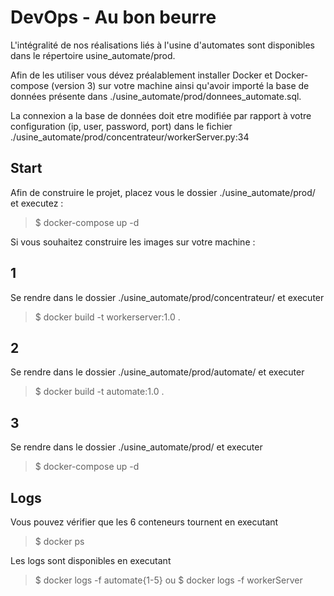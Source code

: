 # DevOps - Au bon beurre

L'intégralité de nos réalisations liés à l'usine d'automates sont disponibles dans le répertoire usine_automate/prod. 

Afin de les utiliser vous dévez préalablement installer Docker et Docker-compose (version 3) sur votre machine ainsi qu'avoir importé la base de données présente dans ./usine_automate/prod/donnees_automate.sql. 

La connexion a la base de données doit etre modifiée par rapport à votre configuration (ip, user, password, port) dans le fichier ./usine_automate/prod/concentrateur/workerServer.py:34

## Start
Afin de construire le projet, placez vous le dossier ./usine_automate/prod/ et executez : 
> $ docker-compose up -d

Si vous souhaitez construire les images sur votre machine :
## 1 
Se rendre dans le dossier ./usine_automate/prod/concentrateur/ et executer 
> $ docker build -t workerserver:1.0 .

## 2 
Se rendre dans le dossier ./usine_automate/prod/automate/ et executer 
> $ docker build -t automate:1.0 .

## 3
Se rendre dans le dossier ./usine_automate/prod/ et executer 
> $ docker-compose up -d

## Logs
Vous pouvez vérifier que les 6 conteneurs tournent en executant 
> $ docker ps 

Les logs sont disponibles en executant

> $ docker logs -f automate{1-5} ou $ docker logs -f workerServer








